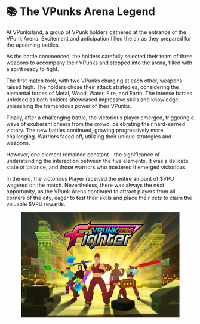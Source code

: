 # 📚 The VPunks Arena Legend

At VPunksland, a group of VPunk holders gathered at the entrance of the VPunk Arena. Excitement and anticipation filled the air as they prepared for the upcoming battles.

As the battle commenced, the holders carefully selected their team of three weapons to accompany their VPunks and stepped into the arena, filled with a spirit ready to fight.

The first match took, with two VPunks charging at each other, weapons raised high. The holders chose their attack strategies, considering the elemental forces of Metal, Wood, Water, Fire, and Earth. The intense battles unfolded as both holders showcased impressive skills and knowledge, unleashing the tremendous power of their VPunks.

Finally, after a challenging battle, the victorious player emerged, triggering a wave of exuberant cheers from the crowd, celebrating their hard-earned victory. The new battles continued, growing progressively more challenging. Warriors faced off, utilizing their unique strategies and weapons.

However, one element remained constant - the significance of understanding the interaction between the five elements. It was a delicate state of balance, and those warriors who mastered it emerged victorious.

In the end, the victorious Player received the entire amount of $VPU wagered on the match. Nevertheless, there was always the next opportunity, as the VPunk Arena continued to attract players from all corners of the city, eager to test their skills and place their bets to claim the valuable $VPU rewards.

<figure><img src="../../.gitbook/assets/image (38).png" alt=""><figcaption></figcaption></figure>

